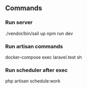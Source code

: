 ## Commands

### Run server 

./vendor/bin/sail up
npm run dev

### Run artisan commands

docker-compose exec laravel.test sh

### Run scheduler after exec

php artisan schedule:work




